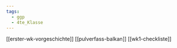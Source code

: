 ```yaml
---
tags:
  - ggp
  - 4te_Klasse
---
```

[[erster-wk-vorgeschichte]]
[[pulverfass-balkan]]
[[wk1-checkliste]]